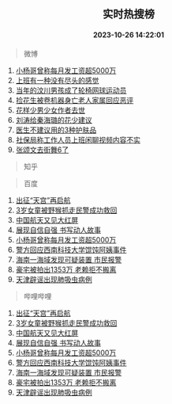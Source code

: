 <div align="center"><h2>实时热搜榜</h2><h4>2023-10-26 14:22:01</h4></div>

> 微博  

1. [小杨哥曾称每月发工资超5000万](https://s.weibo.com/weibo?q=%23%E5%B0%8F%E6%9D%A8%E5%93%A5%E6%9B%BE%E7%A7%B0%E6%AF%8F%E6%9C%88%E5%8F%91%E5%B7%A5%E8%B5%84%E8%B6%855000%E4%B8%87%23&t=31&band_rank=1&Refer=top)<br />
2. [上班有一种没有尽头的感觉](https://s.weibo.com/weibo?q=%E4%B8%8A%E7%8F%AD%E6%9C%89%E4%B8%80%E7%A7%8D%E6%B2%A1%E6%9C%89%E5%B0%BD%E5%A4%B4%E7%9A%84%E6%84%9F%E8%A7%89&t=31&band_rank=2&Refer=top)<br />
3. [当年的汶川男孩成了轮椅网球运动员](https://s.weibo.com/weibo?q=%23%E5%BD%93%E5%B9%B4%E7%9A%84%E6%B1%B6%E5%B7%9D%E7%94%B7%E5%AD%A9%E6%88%90%E4%BA%86%E8%BD%AE%E6%A4%85%E7%BD%91%E7%90%83%E8%BF%90%E5%8A%A8%E5%91%98%23&t=31&band_rank=3&Refer=top)<br />
4. [捡花生被卷机器身亡老人家属回应恶评](https://s.weibo.com/weibo?q=%23%E6%8D%A1%E8%8A%B1%E7%94%9F%E8%A2%AB%E5%8D%B7%E6%9C%BA%E5%99%A8%E8%BA%AB%E4%BA%A1%E8%80%81%E4%BA%BA%E5%AE%B6%E5%B1%9E%E5%9B%9E%E5%BA%94%E6%81%B6%E8%AF%84%23&t=31&band_rank=4&Refer=top)<br />
5. [花样少男少女作者去世](https://s.weibo.com/weibo?q=%23%E8%8A%B1%E6%A0%B7%E5%B0%91%E7%94%B7%E5%B0%91%E5%A5%B3%E4%BD%9C%E8%80%85%E5%8E%BB%E4%B8%96%23&t=31&band_rank=5&Refer=top)<br />
6. [刘涛给秦海璐的花少建议](https://s.weibo.com/weibo?q=%23%E5%88%98%E6%B6%9B%E7%BB%99%E7%A7%A6%E6%B5%B7%E7%92%90%E7%9A%84%E8%8A%B1%E5%B0%91%E5%BB%BA%E8%AE%AE%23&t=31&band_rank=6&Refer=top)<br />
7. [医生不建议用的3种护肤品](https://s.weibo.com/weibo?q=%23%E5%8C%BB%E7%94%9F%E4%B8%8D%E5%BB%BA%E8%AE%AE%E7%94%A8%E7%9A%843%E7%A7%8D%E6%8A%A4%E8%82%A4%E5%93%81%23&t=31&band_rank=7&Refer=top)<br />
8. [社保局称工作人员上班闲聊视频内容不实](https://s.weibo.com/weibo?q=%23%E7%A4%BE%E4%BF%9D%E5%B1%80%E7%A7%B0%E5%B7%A5%E4%BD%9C%E4%BA%BA%E5%91%98%E4%B8%8A%E7%8F%AD%E9%97%B2%E8%81%8A%E8%A7%86%E9%A2%91%E5%86%85%E5%AE%B9%E4%B8%8D%E5%AE%9E%23&t=31&band_rank=8&Refer=top)<br />
9. [张颂文去街舞6了](https://s.weibo.com/weibo?q=%E5%BC%A0%E9%A2%82%E6%96%87%E5%8E%BB%E8%A1%97%E8%88%9E6%E4%BA%86&t=31&band_rank=9&Refer=top)<br />

> 知乎  


> 百度  

1. [出征“天宫”再启航](https://www.baidu.com/s?wd=%E5%87%BA%E5%BE%81%E2%80%9C%E5%A4%A9%E5%AE%AB%E2%80%9D%E5%86%8D%E5%90%AF%E8%88%AA&sa=fyb_news&rsv_dl=fyb_news)<br />
2. [3岁女童被野猴抓走民警成功救回](https://www.baidu.com/s?wd=3%E5%B2%81%E5%A5%B3%E7%AB%A5%E8%A2%AB%E9%87%8E%E7%8C%B4%E6%8A%93%E8%B5%B0%E6%B0%91%E8%AD%A6%E6%88%90%E5%8A%9F%E6%95%91%E5%9B%9E&sa=fyb_news&rsv_dl=fyb_news)<br />
3. [中国航天又见大红屏](https://www.baidu.com/s?wd=%E4%B8%AD%E5%9B%BD%E8%88%AA%E5%A4%A9%E5%8F%88%E8%A7%81%E5%A4%A7%E7%BA%A2%E5%B1%8F&sa=fyb_news&rsv_dl=fyb_news)<br />
4. [展现自信自强 书写动人故事](https://www.baidu.com/s?wd=%E5%B1%95%E7%8E%B0%E8%87%AA%E4%BF%A1%E8%87%AA%E5%BC%BA+%E4%B9%A6%E5%86%99%E5%8A%A8%E4%BA%BA%E6%95%85%E4%BA%8B&sa=fyb_news&rsv_dl=fyb_news)<br />
5. [小杨哥曾称每月发工资超5000万](https://www.baidu.com/s?wd=%E5%B0%8F%E6%9D%A8%E5%93%A5%E6%9B%BE%E7%A7%B0%E6%AF%8F%E6%9C%88%E5%8F%91%E5%B7%A5%E8%B5%84%E8%B6%855000%E4%B8%87&sa=fyb_news&rsv_dl=fyb_news)<br />
6. [警方回应西南科技大学馄饨阿姨事件](https://www.baidu.com/s?wd=%E8%AD%A6%E6%96%B9%E5%9B%9E%E5%BA%94%E8%A5%BF%E5%8D%97%E7%A7%91%E6%8A%80%E5%A4%A7%E5%AD%A6%E9%A6%84%E9%A5%A8%E9%98%BF%E5%A7%A8%E4%BA%8B%E4%BB%B6&sa=fyb_news&rsv_dl=fyb_news)<br />
7. [海南一海域发现可疑装置 市民报警](https://www.baidu.com/s?wd=%E6%B5%B7%E5%8D%97%E4%B8%80%E6%B5%B7%E5%9F%9F%E5%8F%91%E7%8E%B0%E5%8F%AF%E7%96%91%E8%A3%85%E7%BD%AE+%E5%B8%82%E6%B0%91%E6%8A%A5%E8%AD%A6&sa=fyb_news&rsv_dl=fyb_news)<br />
8. [豪宅被拍出1353万 老赖拒不搬离](https://www.baidu.com/s?wd=%E8%B1%AA%E5%AE%85%E8%A2%AB%E6%8B%8D%E5%87%BA1353%E4%B8%87+%E8%80%81%E8%B5%96%E6%8B%92%E4%B8%8D%E6%90%AC%E7%A6%BB&sa=fyb_news&rsv_dl=fyb_news)<br />
9. [天津辟谣出现肺吸虫病例](https://www.baidu.com/s?wd=%E5%A4%A9%E6%B4%A5%E8%BE%9F%E8%B0%A3%E5%87%BA%E7%8E%B0%E8%82%BA%E5%90%B8%E8%99%AB%E7%97%85%E4%BE%8B&sa=fyb_news&rsv_dl=fyb_news)<br />

> 哔哩哔哩  

1. [出征“天宫”再启航](https://www.baidu.com/s?wd=%E5%87%BA%E5%BE%81%E2%80%9C%E5%A4%A9%E5%AE%AB%E2%80%9D%E5%86%8D%E5%90%AF%E8%88%AA&sa=fyb_news&rsv_dl=fyb_news)<br />
2. [3岁女童被野猴抓走民警成功救回](https://www.baidu.com/s?wd=3%E5%B2%81%E5%A5%B3%E7%AB%A5%E8%A2%AB%E9%87%8E%E7%8C%B4%E6%8A%93%E8%B5%B0%E6%B0%91%E8%AD%A6%E6%88%90%E5%8A%9F%E6%95%91%E5%9B%9E&sa=fyb_news&rsv_dl=fyb_news)<br />
3. [中国航天又见大红屏](https://www.baidu.com/s?wd=%E4%B8%AD%E5%9B%BD%E8%88%AA%E5%A4%A9%E5%8F%88%E8%A7%81%E5%A4%A7%E7%BA%A2%E5%B1%8F&sa=fyb_news&rsv_dl=fyb_news)<br />
4. [展现自信自强 书写动人故事](https://www.baidu.com/s?wd=%E5%B1%95%E7%8E%B0%E8%87%AA%E4%BF%A1%E8%87%AA%E5%BC%BA+%E4%B9%A6%E5%86%99%E5%8A%A8%E4%BA%BA%E6%95%85%E4%BA%8B&sa=fyb_news&rsv_dl=fyb_news)<br />
5. [小杨哥曾称每月发工资超5000万](https://www.baidu.com/s?wd=%E5%B0%8F%E6%9D%A8%E5%93%A5%E6%9B%BE%E7%A7%B0%E6%AF%8F%E6%9C%88%E5%8F%91%E5%B7%A5%E8%B5%84%E8%B6%855000%E4%B8%87&sa=fyb_news&rsv_dl=fyb_news)<br />
6. [警方回应西南科技大学馄饨阿姨事件](https://www.baidu.com/s?wd=%E8%AD%A6%E6%96%B9%E5%9B%9E%E5%BA%94%E8%A5%BF%E5%8D%97%E7%A7%91%E6%8A%80%E5%A4%A7%E5%AD%A6%E9%A6%84%E9%A5%A8%E9%98%BF%E5%A7%A8%E4%BA%8B%E4%BB%B6&sa=fyb_news&rsv_dl=fyb_news)<br />
7. [海南一海域发现可疑装置 市民报警](https://www.baidu.com/s?wd=%E6%B5%B7%E5%8D%97%E4%B8%80%E6%B5%B7%E5%9F%9F%E5%8F%91%E7%8E%B0%E5%8F%AF%E7%96%91%E8%A3%85%E7%BD%AE+%E5%B8%82%E6%B0%91%E6%8A%A5%E8%AD%A6&sa=fyb_news&rsv_dl=fyb_news)<br />
8. [豪宅被拍出1353万 老赖拒不搬离](https://www.baidu.com/s?wd=%E8%B1%AA%E5%AE%85%E8%A2%AB%E6%8B%8D%E5%87%BA1353%E4%B8%87+%E8%80%81%E8%B5%96%E6%8B%92%E4%B8%8D%E6%90%AC%E7%A6%BB&sa=fyb_news&rsv_dl=fyb_news)<br />
9. [天津辟谣出现肺吸虫病例](https://www.baidu.com/s?wd=%E5%A4%A9%E6%B4%A5%E8%BE%9F%E8%B0%A3%E5%87%BA%E7%8E%B0%E8%82%BA%E5%90%B8%E8%99%AB%E7%97%85%E4%BE%8B&sa=fyb_news&rsv_dl=fyb_news)<br />
